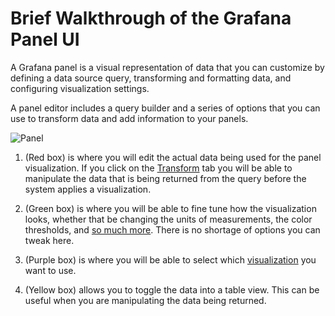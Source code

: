 # Brief Walkthrough of the Grafana Panel UI
A Grafana panel is a visual representation of data that you can customize by defining a data source query, transforming and formatting data, and configuring visualization settings.

A panel editor includes a query builder and a series of options that you can use to transform data and add information to your panels.

![Panel](images/panel.png)

1. (Red box) is where you will edit the actual data being used for the panel visualization. If you click on the [Transform](https://grafana.com/docs/grafana/latest/panels-visualizations/query-transform-data/transform-data/) tab you will be able to manipulate the data that is being returned from the query before the system applies a visualization.

2. (Green box) is where you will be able to fine tune how the visualization looks, whether that be changing the units of measurements, the color thresholds, and [so much more](https://grafana.com/docs/grafana/latest/panels-visualizations/configure-standard-options/). There is no shortage of options you can tweak here.

3. (Purple box) is where you will be able to select which [visualization](https://grafana.com/docs/grafana/latest/panels-visualizations/visualizations/) you want to use.

4. (Yellow box) allows you to toggle the data into a table view. This can be useful when you are manipulating the data being returned.